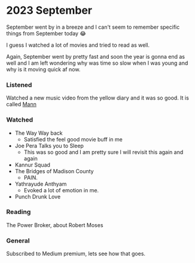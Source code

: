 # 2023 September

September went by in a breeze and I can't seem to remember specific things from September today 😂

I guess I watched a lot of movies and tried to read as well.&#x20;

Again, September went by pretty fast and soon the year is gonna end as well and I am left wondering why was time so slow when I was young and why is it moving quick af now.&#x20;

### Listened&#x20;

Watched a new music video from the yellow diary and it was so good. It is called [Mann](https://www.youtube.com/watch?v=eTucXMU8ctw)

### Watched

* The Way Way back&#x20;
  * Satisfied the feel good movie buff in me&#x20;
* Joe Pera Talks you to Sleep&#x20;
  * This was so good and I am pretty sure I will revisit this again and again&#x20;
* Kannur Squad&#x20;
* The Bridges of Madison County&#x20;
  * PAIN.&#x20;
* Yathrayude Anthyam&#x20;
  * Evoked a lot of emotion in me.&#x20;
* Punch Drunk Love&#x20;

### Reading

The Power Broker, about Robert Moses

### General

Subscribed to Medium premium, lets see how that goes.&#x20;
